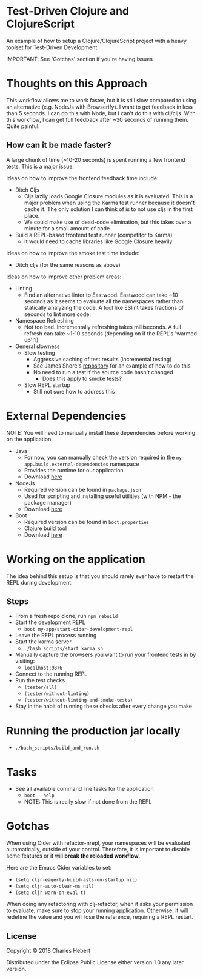 # Test-Driven Clojure and ClojureScript
An example of how to setup a Clojure/ClojureScript project with a heavy toolset
for Test-Driven Development.

IMPORTANT: See 'Gotchas' section if you're having issues

# Thoughts on this Approach
This workflow allows me to work faster, but it is still slow compared to using
an alternative (e.g. NodeJs with Browserify). I want to get feedback in less
than 5 seconds. I can do this with Node, but I can't do this with clj/cljs. With
this workflow, I can get full feedback after ~30 seconds of running them. Quite
painful.

## How can it be made faster?
A large chunk of time (~10-20 seconds) is spent running a few frontend tests.
This is a major issue.

Ideas on how to improve the frontend feedback time include:

- Ditch Cljs
    - Cljs lazily loads Google Closure modules as it is evaluated. This is a
    major problem when using the Karma test runner because it doesn't cache it.
    The only solution I can think of is to not use cljs in the first place.
    - We could make use of dead-code elimination, but this takes over a
      minute for a small amount of code
- Build a REPL-based frontend test runner (competitor to Karma)
    - It would need to cache libraries like Google Closure heavily

Ideas on how to improve the smoke test time include:

- Ditch cljs (for the same reasons as above)

Ideas on how to improve other problem areas:

- Linting
    - Find an alternative linter to Eastwood. Eastwood can take ~10 seconds as
    it seems to evaluate all the namespaces rather than statically analyzing the
    code. A tool like ESlint takes fractions of seconds to lint more code.
- Namespace Refreshing
    - Not too bad. Incrementally refreshing takes milliseconds. A full refresh
      can take ~1-10 seconds (depending on if the REPL's 'warmed up'!?)
- General slowness
    -  Slow testing
        - Aggressive caching of test results (incremental testing)
        - See James Shore's
          [repository](https://github.com/jamesshore/lets_code_javascript) for
          an example of how to do this
        - No need to run a test if the source code hasn't changed
            - Does this apply to smoke tests?
    - Slow REPL startup
        - Still not sure how to address this

# External Dependencies
NOTE: You will need to manually install these dependencies before working on the
application.

- Java
    - For now, you can manually check the version required in the
    `my-app.build.external-dependencies` namespace
    - Provides the runtime for our application
    - Download [here](http://www.oracle.com/technetwork/java/javase/downloads/java-archive-javase8-2177648.html)
- NodeJs
    - Required version can be found in `package.json`
    - Used for scripting and installing useful utilities (with NPM - the package
    manager)
    - Download [here](https://nodejs.org/en/download/releases/)
- Boot
    - Required version can be found in `boot.properties`
    - Clojure build tool
    - Download [here](https://github.com/boot-clj/boot#install)

# Working on the application
The idea behind this setup is that you should rarely ever have to restart the
REPL during development.

## Steps
- From a fresh repo clone, run `npm rebuild`
- Start the development REPL
    - `boot my-app/start-cider-development-repl`
- Leave the REPL process running
- Start the karma server
    - `./bash_scripts/start_karma.sh`
- Manually capture the browsers you want to run your frontend tests in by
visiting:
    - `localhost:9876`
- Connect to the running REPL
- Run the test checks
    - `(tester/all)`
    - `(tester/without-linting)`
    - `(tester/without-linting-and-smoke-tests)`
- Stay in the habit of running these checks after every change you make

# Running the production jar locally
- `./bash_scripts/build_and_run.sh`

# Tasks
- See all available command line tasks for the application
    - `boot --help`
    - NOTE: This is really slow if not done from the REPL

# Gotchas
When using Cider with refactor-nrepl, your namespaces will be evaluated
automatically, outside of your control. Therefore, it is important to disable
some features or it will **break the reloaded workflow**.

Here are the Emacs Cider variables to set:

- `(setq cljr-eagerly-build-asts-on-startup nil)`
- `(setq cljr-auto-clean-ns nil)`
- `(setq cljr-warn-on-eval t)`

When doing any refactoring with clj-refactor, when it asks your permission to
evaluate, make sure to stop your running application. Otherwise, it will
redefine the value and you will lose the reference, requiring a REPL restart.

## License

Copyright © 2018 Charles Hebert

Distributed under the Eclipse Public License either version 1.0 any later
version.
